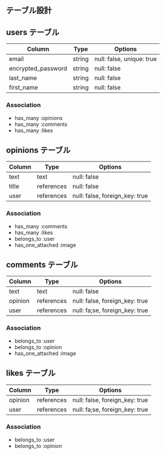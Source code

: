 ## テーブル設計

## users テーブル

|     Column         |   Type  |    Options                |
|--------------------|---------|---------------------------|
| email              | string  | null: false, unique: true |
| encrypted_password | string  | null: false               |
| last_name          | string  | null: false               |
| first_name         | string  | null: false               |

### Association

- has_many :opinions
- has_many :comments
- has_many :likes

## opinions テーブル

|     Column        |   Type     |    Options                     |
|-------------------|------------|--------------------------------|
| text              | text       | null: false                    |
| title             | references | null: false                    |
| user              | references | null: false, foreign_key: true |

### Association

- has_many :comments
- has_many :likes
- belongs_to :user
- has_one_attached :image

## comments テーブル

|     Column        |   Type     |    Options                     |
|-------------------|------------|--------------------------------|
| text              | text       | null: false                    |
| opinion           | references | null: false, foreign_key: true |
| user              | references | null: fa;se, foreign_key: true |

### Association

- belongs_to :user
- belongs_to :opinion
- has_one_attached :image

## likes テーブル

|     Column        |   Type     |    Options                     |
|-------------------|------------|--------------------------------|
| opinion           | references | null: false, foreign_key: true |
| user              | references | null: fa;se, foreign_key: true |

### Association

- belongs_to :user
- belongs_to :opinion

